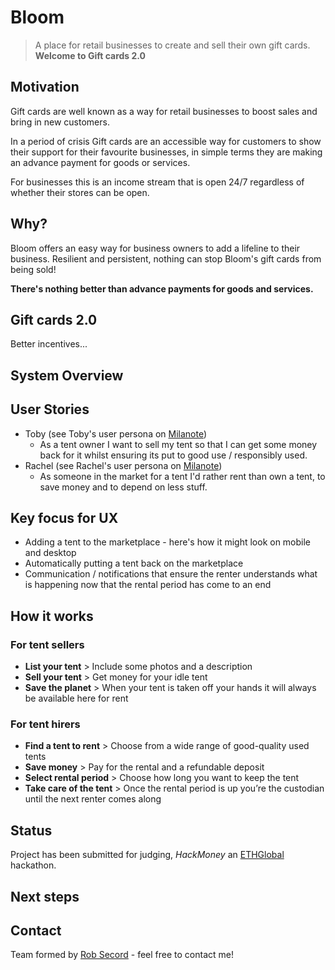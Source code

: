# Bloom
> A place for retail businesses to create and sell their own gift cards. **Welcome to Gift cards 2.0**

## Motivation
Gift cards are well known as a way for retail businesses to boost sales and bring in new customers.

In a period of crisis Gift cards are an accessible way for customers to show their support for their favourite businesses, in simple terms they are making an advance payment for goods or services.

For businesses this is an income stream that is open 24/7 regardless of whether their stores can be open.

## Why?
Bloom offers an easy way for business owners to add a lifeline to their business. Resilient and persistent, nothing can stop Bloom's gift cards from being sold!

**There's nothing better than advance payments for goods and services.**

## Gift cards 2.0
Better incentives...

## System Overview

## User Stories
* Toby  (see Toby's user persona on [Milanote](https://app.milanote.com/1J9Phh1KiYulbj))
  - As a tent owner I want to sell my tent so that I can get some money back for it whilst ensuring its put to good use / responsibly used.
* Rachel  (see Rachel's user persona on [Milanote](https://app.milanote.com/1J9Pro1KiYulbl))
  - As someone in the market for a tent I'd rather rent than own a tent, to save money and to depend on less stuff.

## Key focus for UX
- Adding a tent to the marketplace - here's how it might look on mobile and desktop
- Automatically putting a tent back on the marketplace
- Communication / notifications that ensure the renter understands what is happening now that the rental period has come to an end

## How it works
### For tent sellers
- **List your tent** > Include some photos and a description
- **Sell your tent** > Get money for your idle tent
- **Save the planet** > When your tent is taken off your hands it will always be available here for rent
### For tent hirers
- **Find a tent to rent** > Choose from a wide range of good-quality used tents
- **Save money** > Pay for the rental and a refundable deposit
- **Select rental period** > Choose how long you want to keep the tent
- **Take care of the tent** > Once the rental period is up you’re the custodian until the next renter comes along

## Status
Project has been submitted for judging, _HackMoney_ an [ETHGlobal](https://www.ethglobal.co/) hackathon.

## Next steps

## Contact
Team formed by [Rob Secord](https://twitter.com/robsecord) - feel free to contact me!

